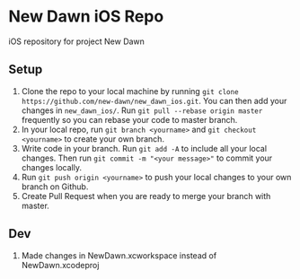 # New Dawn iOS Repo
iOS repository for project New Dawn

## Setup
1. Clone the repo to your local machine by running `git clone https://github.com/new-dawn/new_dawn_ios.git`. You can then add your changes in `new_dawn_ios/`. Run `git pull --rebase origin master` frequently so you can rebase your code to master branch.
2. In your local repo, run `git branch <yourname>` and `git checkout <yourname>` to create your own branch.
3. Write code in your branch. Run `git add -A` to include all your local changes. Then run `git commit -m "<your message>"` to commit your changes locally.
4. Run `git push origin <yourname>` to push your local changes to your own branch on Github.
5. Create Pull Request when you are ready to merge your branch with master.

## Dev
1. Made changes in NewDawn.xcworkspace instead of NewDawn.xcodeproj
